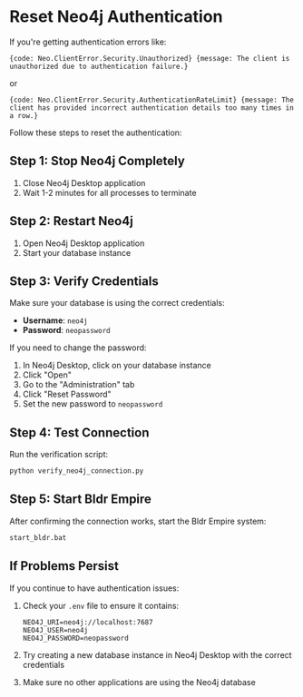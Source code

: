 # Reset Neo4j Authentication

If you're getting authentication errors like:
```
{code: Neo.ClientError.Security.Unauthorized} {message: The client is unauthorized due to authentication failure.}
```
or
```
{code: Neo.ClientError.Security.AuthenticationRateLimit} {message: The client has provided incorrect authentication details too many times in a row.}
```

Follow these steps to reset the authentication:

## Step 1: Stop Neo4j Completely

1. Close Neo4j Desktop application
2. Wait 1-2 minutes for all processes to terminate

## Step 2: Restart Neo4j

1. Open Neo4j Desktop application
2. Start your database instance

## Step 3: Verify Credentials

Make sure your database is using the correct credentials:
- **Username**: `neo4j`
- **Password**: `neopassword`

If you need to change the password:

1. In Neo4j Desktop, click on your database instance
2. Click "Open"
3. Go to the "Administration" tab
4. Click "Reset Password"
5. Set the new password to `neopassword`

## Step 4: Test Connection

Run the verification script:
```bash
python verify_neo4j_connection.py
```

## Step 5: Start Bldr Empire

After confirming the connection works, start the Bldr Empire system:
```bash
start_bldr.bat
```

## If Problems Persist

If you continue to have authentication issues:

1. Check your `.env` file to ensure it contains:
   ```
   NEO4J_URI=neo4j://localhost:7687
   NEO4J_USER=neo4j
   NEO4J_PASSWORD=neopassword
   ```

2. Try creating a new database instance in Neo4j Desktop with the correct credentials

3. Make sure no other applications are using the Neo4j database